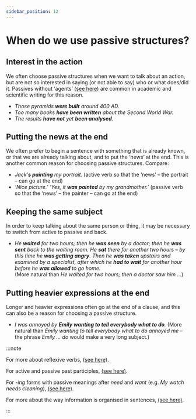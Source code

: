 ```yaml
---
sidebar_position: 12
---
```


# When do we use passive structures?

## Interest in the action

We often choose passive structures when we want to talk about an action, but are not so interested in saying (or not able to say) who or what does/did it. Passives without ‘agents’ [(see here)](./by-agent) are common in academic and scientific writing for this reason.

- *Those pyramids **were built** around 400 AD.*
- *Too many books **have been written** about the Second World War.*
- *The results **have not** yet **been analysed**.*

## Putting the news at the end

We often prefer to begin a sentence with something that is already known, or that we are already talking about, and to put the ‘news’ at the end. This is another common reason for choosing passive structures. Compare:

- *Jack’**s painting** my portrait.* (active verb so that the ‘news’ – the portrait – can go at the end)
- *‘Nice picture.’ ‘Yes, it **was painted** by my grandmother.’* (passive verb so that the ‘news’ – the painter – can go at the end)

## Keeping the same subject

In order to keep talking about the same person or thing, it may be necessary to switch from active to passive and back.

- *He **waited** for two hours; then he **was seen** by a doctor; then he **was sent** back to the waiting room. He **sat** there for another two hours – by this time he **was getting angry**. Then he **was taken** upstairs and examined by a specialist, after which he **had to wait** for another hour before he **was allowed** to go home.*  
(More natural than *He waited for two hours; then a doctor saw him …*)

## Putting heavier expressions at the end

Longer and heavier expressions often go at the end of a clause, and this can also be a reason for choosing a passive structure.

- *I was annoyed by **Emily wanting to tell everybody what to do**.* (More natural than **Emily wanting to tell everybody what to do* annoyed me* – the phrase *Emily … do* would make a very long subject.)

:::note

For more about reflexive verbs, [(see here)](./../pronouns/reflexive-pronouns-myself-etc).

For active and passive past participles, [(see here)](./../infinitives-ing-forms-and-past-participles/participles-ing-and-ed-forms-used-like-adjectives#participles-and-adjectives-interested-and-interesting-etc).

For *\-ing* forms with passive meanings after *need* and *want* (e.g. *My watch needs cleaning*), [(see here)](./../infinitives-ing-forms-and-past-participles-after-nouns-verbs-etc/ing-forms-after-verbs-i-enjoy-travelling#-ing-form-with-passive-meaning-your-hair-needs-cutting).

For more about the way information is organised in sentences, [(see here)](./../information-structure/information-structure-normal-order-and-variations).

:::
